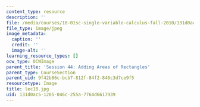 ```yaml
---
content_type: resource
description: ''
file: /media/courses/18-01sc-single-variable-calculus-fall-2010/131d0ac51205046c255a7764d6617939_lec18.jpg
file_type: image/jpeg
image_metadata:
  caption: ''
  credit: ''
  image-alt: ''
learning_resource_types: []
ocw_type: OCWImage
parent_title: 'Session 44: Adding Areas of Rectangles'
parent_type: CourseSection
parent_uid: 9f42b86c-bcb7-812f-84f2-846c3d7ce9f5
resourcetype: Image
title: lec18.jpg
uid: 131d0ac5-1205-046c-255a-7764d6617939
---
```

